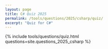 ```yaml
---
layout: page
title: C# Quiz 2025
permalink: /tools/questions/2025/csharp/quiz/
excerpt: "Quiz for C#"
---
```


{% include tools/questions/quiz.html questions=site.questions_2025_csharp %}
